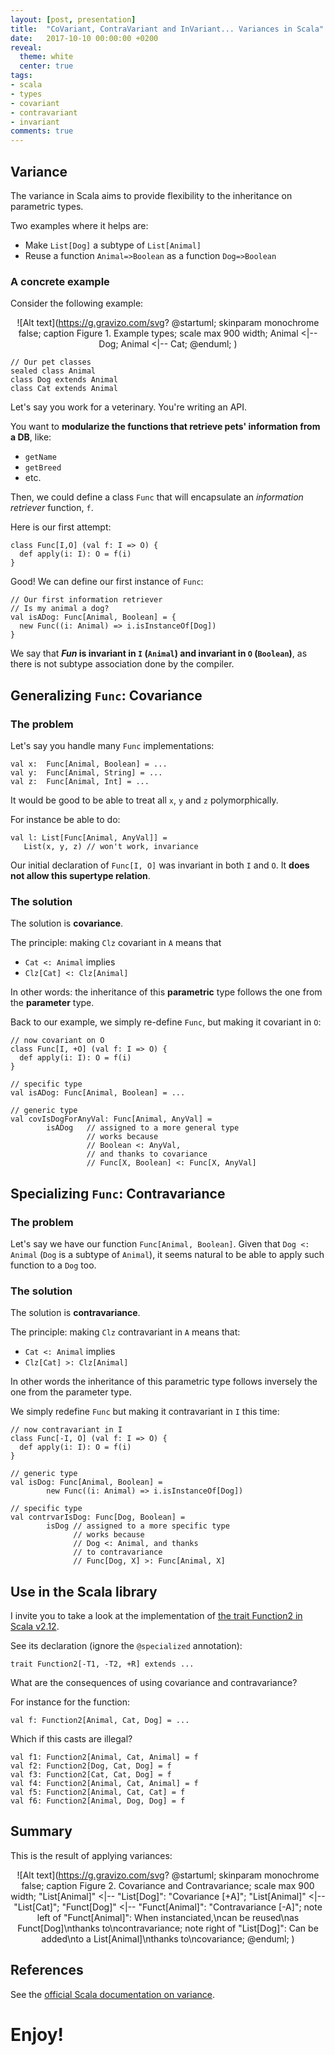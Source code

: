 ```yaml
---
layout: [post, presentation]
title:  "CoVariant, ContraVariant and InVariant... Variances in Scala"
date:   2017-10-10 00:00:00 +0200
reveal:
  theme: white
  center: true
tags:
- scala
- types
- covariant
- contravariant
- invariant
comments: true
---
```


## Variance

The variance in Scala aims to provide flexibility to the inheritance on parametric types.

Two examples where it helps are:

- Make `List[Dog]` a subtype of `List[Animal]`
- Reuse a function `Animal=>Boolean` as a function `Dog=>Boolean`

<!--slide-next-->

<!--more-->

### A concrete example

Consider the following example:

<span style="display:block;text-align:center">![Alt text](https://g.gravizo.com/svg?
@startuml;
skinparam monochrome false;
caption Figure 1. Example types;
scale max 900 width;
Animal <|-- Dog;
Animal <|-- Cat;
@enduml;
)

```
// Our pet classes
sealed class Animal
class Dog extends Animal
class Cat extends Animal
```

<!--slide-down-->

Let's say you work for a veterinary. You're writing an API.

You want to **modularize the functions
that retrieve pets' information from a DB**, like:

- `getName`
- `getBreed`
- etc.

<!--slide-down-->

Then, we could define a class `Func` that will encapsulate an
_information retriever_ function, `f`.

Here is our first attempt:

```
class Func[I,O] (val f: I => O) {
  def apply(i: I): O = f(i)
}
```

<!--slide-down-->

Good! We can define our first instance of `Func`:

```
// Our first information retriever
// Is my animal a dog?
val isADog: Func[Animal, Boolean] = {
  new Func((i: Animal) => i.isInstanceOf[Dog])
}
```

<!--slide-next-->

We say that **_Fun_ is invariant in `I` (`Animal`) and invariant in `O` (`Boolean`)**, as there is not subtype association
done by the compiler.

<!--slide-next-->

## Generalizing `Func`: Covariance

<!--slide-down-->

### The problem

Let's say you handle many `Func` implementations:

```
val x:  Func[Animal, Boolean] = ...
val y:  Func[Animal, String] = ...
val z:  Func[Animal, Int] = ...
```

<!--slide-down-->

It would be good to be able to treat all `x`, `y` and `z` polymorphically.

For instance be able to do:

```
val l: List[Func[Animal, AnyVal]] =
   List(x, y, z) // won't work, invariance
```

Our initial declaration of `Func[I, O]` was invariant in both `I` and `O`.
It **does not allow this supertype relation**.

<!--slide-down-->

### The solution

The solution is **covariance**.

The principle: making `Clz` covariant in `A` means that

- `Cat <: Animal` implies
- `Clz[Cat] <: Clz[Animal]`

In other words: the inheritance of this **parametric** type follows the one from the **parameter** type.

<!--slide-down-->

Back to our example, we simply re-define `Func`, but making it covariant in `O`:

```
// now covariant on O
class Func[I, +O] (val f: I => O) {
  def apply(i: I): O = f(i)
}
```

<!--slide-down-->

```
// specific type
val isADog: Func[Animal, Boolean] = ...

// generic type
val covIsDogForAnyVal: Func[Animal, AnyVal] =
        isADog   // assigned to a more general type
                 // works because
                 // Boolean <: AnyVal,
                 // and thanks to covariance
                 // Func[X, Boolean] <: Func[X, AnyVal]

```

<!--slide-next-->

## Specializing `Func`: Contravariance

<!--slide-down-->

### The problem

Let's say we have our function `Func[Animal, Boolean]`. Given that `Dog <: Animal` (`Dog` is a subtype of `Animal`),
it seems natural to be able to apply such function to a `Dog` too.

<!--slide-down-->

### The solution

The solution is **contravariance**.

<!--slide-down-->

The principle: making `Clz` contravariant in `A` means that:

- `Cat <: Animal` implies
- `Clz[Cat] >: Clz[Animal]`

In other words the inheritance of this parametric type follows
inversely the one from the parameter type.

<!--slide-down-->

We simply redefine `Func` but making it contravariant in `I` this time:

```
// now contravariant in I
class Func[-I, O] (val f: I => O) {
  def apply(i: I): O = f(i)
}
```

<!--slide-down-->

```
// generic type
val isDog: Func[Animal, Boolean] =
        new Func((i: Animal) => i.isInstanceOf[Dog])

// specific type
val contrvarIsDog: Func[Dog, Boolean] =
        isDog // assigned to a more specific type
              // works because
              // Dog <: Animal, and thanks
              // to contravariance
              // Func[Dog, X] >: Func[Animal, X]

```

<!--slide-next-->

## Use in the Scala library

I invite you to take a look at the implementation of [the trait Function2 in Scala v2.12](https://github.com/scala/scala/blob/v2.12.3/src/library/scala/Function2.scala). 

See its declaration (ignore the `@specialized` annotation): 

```
trait Function2[-T1, -T2, +R] extends ...
```

What are the consequences of using covariance and contravariance?

<!--slide-down-->

For instance for the function:

```
val f: Function2[Animal, Cat, Dog] = ...
```

Which if this casts are illegal?

```
val f1: Function2[Animal, Cat, Animal] = f
val f2: Function2[Dog, Cat, Dog] = f
val f3: Function2[Cat, Cat, Dog] = f
val f4: Function2[Animal, Cat, Animal] = f
val f5: Function2[Animal, Cat, Cat] = f
val f6: Function2[Animal, Dog, Dog] = f

```

<!--slide-next-->

## Summary

This is the result of applying variances:

<span style="display:block;text-align:center">![Alt text](https://g.gravizo.com/svg?
@startuml;
skinparam monochrome false;
caption Figure 2. Covariance and Contravariance;
scale max 900 width;
"List[Animal]" <|-- "List[Dog]": "Covariance [+A]";
"List[Animal]" <|-- "List[Cat]";
"Funct[Dog]" <|-- "Funct[Animal]": "Contravariance [-A]";
note left of "Funct[Animal]": When instanciated,\\ncan be reused\\nas Funct[Dog]\\nthanks to\\ncontravariance;
note right of "List[Dog]": Can be added\\nto a List[Animal]\\nthanks to\\ncovariance;
@enduml;
)

<!--slide-next-->

## References

See the [official Scala documentation on variance](https://docs.scala-lang.org/tour/variances.html).

<!--slide-next-->

# Enjoy!
